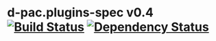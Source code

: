 # d-pac.plugins-spec v0.4[![Build Status][travis-image]][travis-url] [![Dependency Status][daviddm-url]][daviddm-image]


[npm-url]: https://npmjs.org/package/d-pac.plugins-spec
[npm-image]: https://badge.fury.io/js/d-pac.plugins-spec.svg
[travis-url]: https://travis-ci.org/d-pac/d-pac.plugins-spec
[travis-image]: https://travis-ci.org/d-pac/d-pac.plugins-spec.svg?branch=master
[daviddm-url]: https://david-dm.org/d-pac/d-pac.plugins-spec.svg?theme=shields.io
[daviddm-image]: https://david-dm.org/d-pac/d-pac.plugins-spec